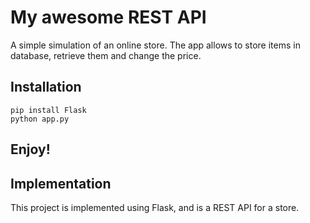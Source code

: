 # My awesome REST API

A simple simulation of an online store.
The app allows to store items in database, retrieve them and change the price.

## Installation
```
pip install Flask
python app.py
```

## Enjoy!



## Implementation

This project is implemented using Flask, and is a REST API for a store.

